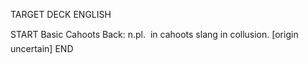 TARGET DECK
ENGLISH

START
Basic
Cahoots
Back: n.pl.  in cahoots slang in collusion. [origin uncertain]
END
